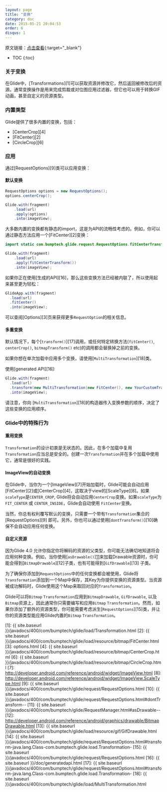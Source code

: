 ```yaml
---
layout: page
title: "变换"
category: doc
date: 2015-05-21 20:04:53
order: 6
disqus: 1
---
```


原文链接：[点击查看](http://bumptech.github.io/glide/doc/transformations.html){:target="_blank"}

* TOC
{:toc}

### 关于变换

在Glide中，[Transformations][1]可以获取资源并修改它，然后返回被修改后的资源。通常变换操作是用来完成剪裁或对位图应用过滤器，但它也可以用于转换GIF动画，甚至自定义的资源类型。

### 内置类型

Glide提供了很多内置的变换，包括：

* [CenterCrop][4]
* [FitCenter][2]
* [CircleCrop][6]

### 应用

通过[RequestOptions][9]类可以应用变换：

#### 默认变换

```java
RequestOptions options = new RequestOptions();
options.centerCrop();

Glide.with(fragment)
    .load(url)
    .apply(options)
    .into(imageView);
```

大多数内置的变换都有静态的import，这是为API的流畅性考虑的。例如，你可以通过静态方法应用一个[FitCenter][2]变换：

```java
import static com.bumptech.glide.request.RequestOptions.fitCenterTransform;

Glide.with(fragment)
    .load(url)
    .apply(fitCenterTransform())
    .into(imageView);
```

如果你正在使用[生成的API][16]，那么这些变换方法已经被内联了，所以使用起来甚至更为轻松：

```java
GlideApp.with(fragment)
  .load(url)
  .fitCenter()
  .into(imageView);
```

可以查阅[Options][3]页来获得更多`RequestOption`的相关信息。

#### 多重变换

默认情况下，每个[``transform()``][17]调用，或任何特定转换方法(``fitCenter()``, ``centerCrop()``, ``bitmapTransform()`` etc)的调用都会替换掉之前的变换。

如果你想在单次加载中应用多个变换，请使用[``MultiTransformation``][18]类。

使用[generated API][16]:

```java
Glide.with(fragment)
  .load(url)
  .transform(new MultiTransformation(new FitCenter(), new YourCustomTransformation())
  .into(imageView);
```

请注意，你向 [``MultiTransformation``][18]的构造器传入变换参数的顺序，决定了这些变换的应用顺序。

### Glide中的特殊行为

#### 重用变换
``Transformation``的设计初衷是无状态的。因此，在多个加载中复用``Transformation``应当总是安全的。创建一次``Transformation``并在多个加载中使用它，通常是很好的实践。

#### ImageView的自动变换
在Glide中，当你为一个[ImageView][7]开始加载时，Glide可能会自动应用[FitCenter][2]或[CenterCrop][4]，这取决于view的[ScaleType][8]。如果`scaleType`是``CENTER_CROP``, Glide将会自动应用``CenterCrop``变换。如果`scaleType`为``FIT_CENTER`` 或 ``CENTER_INSIDE``，Glide会自动使用 ``FitCenter``变换。

当然，你总有权利覆写默认的变换，只需要一个带有``Transformation``集合的[RequestOptions][9] 即可。另外，你也可以通过使用[``dontTransform()``][10]确保不会自动应用任何变换。

#### 自定义资源
因为Glide 4.0 允许你指定你将解码的资源的父类型，你可能无法确切地知道将会应用何种变换。例如，当你使用[``asDrawable()``][11](或就是普通的``with()``，因为``asDrawable()``是默认情形)来加载Drawable资源时，你可能会得到[``BitmapDrawable``][12]子类，也有可能得到[``GifDrawable``][13] 子类。

为了确保你添加到``RequestOptions``中的任何变换都会被使用，Glide将``Transformation``添加到一个Map中保存，其Key为你提供变换的资源类型。当资源被成功解码时，Glide使用这个Map来取回对应的``Transformation``。

Glide可以将``Bitmap`` ``Transformation``应用到``BitmapDrawable``, ``GifDrawable``, 以及``Bitmap``资源上，因此通常你只需要编写和应用``Bitmap`` ``Transformation``。然而，如果你添加了额外的资源类型，你可能需要考虑派生[``RequestOptions``][15]类，并让你的资源类型能应用Glide内置的``Bitmap`` ``Transformation``。

[1]: {{ site.baseurl }}/javadocs/400/com/bumptech/glide/load/Transformation.html
[2]: {{ site.baseurl }}/javadocs/400/com/bumptech/glide/load/resource/bitmap/FitCenter.html
[3]: options.html
[4]: {{ site.baseurl }}/javadocs/400/com/bumptech/glide/load/resource/bitmap/CenterCrop.html
[6]: {{ site.baseurl }}/javadocs/400/com/bumptech/glide/load/resource/bitmap/CircleCrop.html
[7]: http://developer.android.com/reference/android/widget/ImageView.html
[8]: http://developer.android.com/reference/android/widget/ImageView.ScaleType.html
[9]: {{ site.baseurl }}/javadocs/400/com/bumptech/glide/request/RequestOptions.html
[10]: {{ site.baseurl }}/javadocs/400/com/bumptech/glide/request/RequestOptions.html#dontTransform--
[11]: {{ site.baseurl }}/javadocs/400/com/bumptech/glide/RequestManager.html#asDrawable--
[12]: http://developer.android.com/reference/android/graphics/drawable/BitmapDrawable.html
[13]: {{ site.baseurl }}/javadocs/400/com/bumptech/glide/load/resource/gif/GifDrawable.html
[14]: {{ site.baseurl }}/javadocs/400/com/bumptech/glide/request/RequestOptions.html#transform-java.lang.Class-com.bumptech.glide.load.Transformation-
[15]: {{ site.baseurl }}/javadocs/400/com/bumptech/glide/request/RequestOptions.html
[16]: {{ site.baseurl }}/doc/generatedapi.html
[17]: {{ site.baseurl }}/javadocs/400/com/bumptech/glide/request/RequestOptions.html#transform-java.lang.Class-com.bumptech.glide.load.Transformation-
[18]: {{ site.baseurl }}/javadocs/400/com/bumptech/glide/load/MultiTransformation.html

